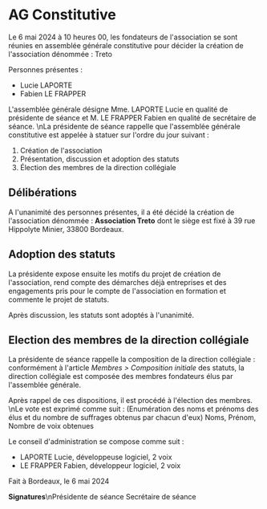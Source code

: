 # AG Constitutive

Le 6 mai 2024 à 10 heures 00, les fondateurs de l'association se sont réunies en assemblée générale constitutive pour décider la création de l'association dénommée : Treto

Personnes présentes :

* Lucie LAPORTE
* Fabien LE FRAPPER

L'assemblée générale désigne Mme. LAPORTE Lucie en qualité de présidente de séance et M. LE FRAPPER Fabien en qualité de secrétaire de séance. \nLa présidente de séance rappelle que l'assemblée générale constitutive est appelée à statuer sur l'ordre du jour suivant :


1. Création de l'association
2. Présentation, discussion et adoption des statuts
3. Élection des membres de la direction collégiale

## Délibérations

A l'unanimité des personnes présentes, il a été décidé la création de l'association dénommée : **Association Treto** dont le siège est fixé à 39 rue Hippolyte Minier, 33800 Bordeaux.

## Adoption des statuts

La présidente expose ensuite les motifs du projet de création de l'association, rend compte des démarches déjà entreprises et des engagements pris pour le compte de l'association en formation et commente le projet de statuts.

Après discussion, les statuts sont adoptés à l'unanimité.

## Election des membres de la direction collégiale

La présidente de séance rappelle la composition de la direction collégiale : conformément à l'article *Membres > Composition initiale* des statuts, la direction collégiale est composée des membres fondateurs élus par l'assemblée générale.

Après rappel de ces dispositions, il est procédé à l'élection des membres. \nLe vote est exprimé comme suit : (Enumération des noms et prénoms des élus et du nombre de suffrages obtenus par chacun d'eux) Noms, Prénom, Nombre de voix obtenues

Le conseil d'administration se compose comme suit :

* LAPORTE Lucie, développeuse logiciel, 2 voix
* LE FRAPPER Fabien, développeur logiciel, 2 voix


Fait à Bordeaux, le 6 mai 2024

**Signatures**\nPrésidente de séance                                Secrétaire de séance
